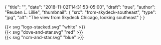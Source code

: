 {
	"title": "",
	"date": "2018-11-02T14:31:53-05:00",
	"draft": "true",
	"author": "Reuben L. Lillie",
	"thumbnail": {
		"src": "from-skydeck-southeast",
		"type": "jpg",
		"alt": "The view from Skydeck Chicago, looking southeast"
	}
}

<section class="center">
	{{< svg "logo-stacked.svg" "white" >}}
</section>
<section>
	{{< svg "dove-and-star.svg" "red" >}}
</section>
<section>
	{{< svg "ncm-and-star.svg" "blue" >}}
</section>

